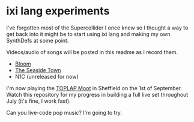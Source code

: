 # ixi lang experiments

I've forgotten most of the Supercollider I once knew so I thought a way to get back into it might be to start using ixi lang and making my own SynthDefs at some point. 

Videos/audio of songs will be posted in this readme as I record them.

- [Bloom](https://www.youtube.com/watch?v=MJSRAuPQoA8)
- [The Seaside Town](https://www.youtube.com/watch?v=NAyDQdjcNq0)
- N1C (unreleased for now)

I'm now playing the [TOPLAP Moot](https://toplap.org/moot2018/) in Sheffield on the 1st of September. Watch this repository for my progress in building a full live set throughout July (it's fine, I work fast).

Can you live-code pop music? I'm going to try.